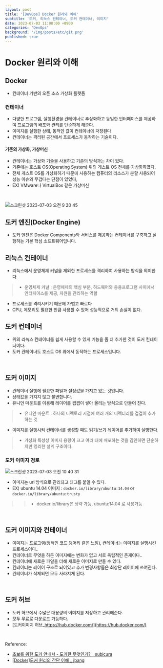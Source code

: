 ```yaml
---
layout: post
title: '[DevOps] Docker 원리와 이해'
subtitle: '도커, 리눅스 컨테이너, 도커 컨테이너, 이미지'
date: 2023-07-03 11:00:00 +0900
categories: 'DevOps'
background: '/img/posts/etc/git.png'
published: true
---
```


# Docker 원리와 이해

## Docker
- 컨테이너 기반의 오픈 소스 가상화 플랫폼

### 컨테이너
- 다양한 프로그램, 실행환경을 컨테이너로 추상화하고 동일한 인터페이스를 제공하여 프로그램의 배포와 관리를 단순하게 해준다.
- 이미지를 실행한 상태, 동적인 값이 컨테이너에 저장된다 
- 컨테이너는 격리된 공간에서 프로세스가 동작하는 기술이다.

#### 기존의 가상화, 가상머신
- 컨테이너는 가상화 기술을 사용하고 기존의 방식과는 차이 있다.
- 기존에는 호스트 OS(Operating System) 위의 게스트 OS 전체를 가상화하였다.
- 전체 게스트 OS를 가상화하기 때문에 사용하는 컴퓨터의 리소스가 분할 사용되어 성능 이슈와 무겁다는 단점이 있었다, 
- EX) VMware나 VirtualBox 같은 가상머신

<br>

![스크린샷 2023-07-03 오전 9 20 45](https://github.com/iheese/TIL/assets/88040158/cb7adf9e-fda5-4bda-ae35-51794a6857dd)

## 도커 엔진(Docker Engine)
- 도커 엔진은 Docker Components와 서비스를 제공하는 컨테이너를 구축하고 실행하는 기본 핵심 소프트웨어입니다.

## 리눅스 컨테이너
- 리눅스에서 운영체제 커널을 제외한 프로세스를 격리하여 사용하는 방식을 의미한다.
> - 운영체제 커널 : 운영체제의 핵심 부분, 하드웨어와 응용프로그램 사이에서 인터페이스를 제공, 자원을 관리하는 역할
- 프로세스를 격리시키기 때문에 가볍고 빠르다
- CPU, 메모리도 필요한 만큼 사용할 수 있어 성능적으로 거의 손실이 없다. 

## 도커 컨테이너
- 위의 리눅스 컨테이너를 쉽게 사용할 수 있게 기능을 좀 더 추가한 것이 도커 컨테이너이다.
- 도커 컨테이너도 호스트 OS 위에서 동작하는 프로세스입니다.

<br>

## 도커 이미지
- 컨테이너 실행에 필요한 파일과 설정값을 가지고 있는 것입니다.
- 상태값을 가지지 않고 불변합니다. 
- 유니언 마운트를 이용해 레이어를 겹겹이 쌓아 올리는 방식으로 만들어 진다.
> - 유니언 마운트 : 하나의 디렉토리 지점에 여러 개의 디렉터리를 겹겹이 추가하는 것
- 이미지를 실행시켜 컨테이너를 생성할 때도 읽기/쓰기 레이어를 추가하여 실행한다. 
> - 가상화 특성상 이미지 용량이 크고 여러 대에 배포하는 것을 감안하면 단순하지만 영리한 설계 구조이다. 

### 도커 이미지 경로

![스크린샷 2023-07-03 오전 10 40 31](https://github.com/iheese/TIL/assets/88040158/8f14364c-383c-414a-9d4c-5e08b6f431f0)

- 이미지는 url 방식으로 관리되고 태그를 붙일 수 있다.
- EX) ubuntu 14.04 이미지 : `docker.io/library/ubuntu:14.04` or `docker.io/library/ubuntu:trusty`
> > - docker.io/library은 생략 가능, ubuntu:14.04 로 사용가능

<br>

## 도커 이미지와 컨테이너
- 이미지는 프로그램(정적인 코드 덩어리 같은 느낌), 컨테이너는 이미지를 실행시킨 프로세스이다..
- 컨테이너로 무엇을 하든 이미지에는 변화가 없고 서로 독립적인 존재이다..
- 컨테이너에 새로운 파일을 더해 새로운 이미지로 만들 수 있다.
- 컨테이너는 레이어 구조로 되어있고 추가 변경사항들은 최상단 레이어에 쓰여진다.
- 컨테이너가 삭제되면 모두 사라지게 된다. 

<br>

## 도커 허브
- 도커 허브에서 수많은 대용량의 이미지를 저장하고 관리해준다.
- 모두 무료로 다운로드 가능하다.
- [도커이미지 허브_https://hub.docker.com/](https://hub.docker.com/)

<br>

Reference:
- [초보를 위한 도커 안내서 - 도커란 무엇인가? _ subicura](https://subicura.com/2017/01/19/docker-guide-for-beginners-1.html)
- [[Docker]도커 원리의 간단 이해 _ jbang](https://80000coding.oopy.io/7f4fd1ab-974a-408d-8e12-28dfddae761b)